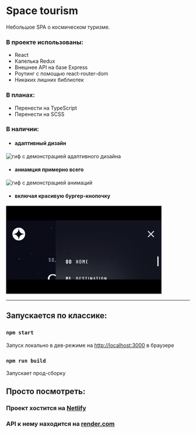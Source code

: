# Space tourism

Небольшое SPA о космическом туризме.

### В проекте использованы:

- React
- Капелька Redux
- Внешнее API на базе Express
- Роутинг с помощью react-router-dom
- Никаких лишних библиотек

### В планах:
- Перенести на TypeScript
- Перенести на SCSS

### В наличии:

- #### адаптивный дизайн
![гиф с демонстрацией адаптивного дизайна](/gh-assets/responsive-design.gif)

- #### аниамция примерно всего
![гиф с демонстрацией анимаций](/gh-assets/dest-page.gif)

- #### включая красивую бургер-кнопочку
![гиф с бургер кнопкой](/gh-assets/side-menu.gif)

___

## Запускается по классике:

### `npm start`
Запуск локально в дев-режиме на [http://localhost:3000](http://localhost:3000) в браузере

### `npm run build`
Запускает прод-сборку

## Просто посмотреть:
### Проект хостится на [Netlify](https://ciniums-space-tourism.netlify.app/)

### API к нему находится на [render.com](https://space-tourism-api.onrender.com)

